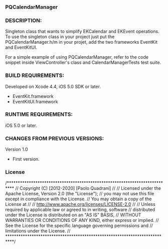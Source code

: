 ### PQCalendarManager ###

### DESCRIPTION:
Singleton class that wants to simplify EKCalendar and EKEvent operations.
To use the singleton class in your project just put the PQCalendarManager.h/m in your projet,
add the two frameworks EventKit and EventKitUI.

For a simple example of using PQCalendarManager, refer to the code snippet inside
ViewController's class and CalendarManagerTests test suite.

### BUILD REQUIREMENTS:
Developed on Xcode 4.4, iOS 5.0 SDK or later.
- EventKit.framework
- EventKitUI.framework

### RUNTIME REQUIREMENTS:
iOS 5.0 or later.

### CHANGES FROM PREVIOUS VERSIONS:
Version 1.0
- First version.

### License
/***************************************************************************
// Copyright (C) [2012-2020] [Paolo Quadrani]
// 
// Licensed under the Apache License, Version 2.0 (the "License");
// you may not use this file except in compliance with the License.
// You may obtain a copy of the License at
// 
// http://www.apache.org/licenses/LICENSE-2.0
// 
// Unless required by applicable law or agreed to in writing, software
// distributed under the License is distributed on an "AS IS" BASIS,
// WITHOUT WARRANTIES OR CONDITIONS OF ANY KIND, either express or implied.
// See the License for the specific language governing permissions and
// limitations under the License.
// ***************************************************************************/
